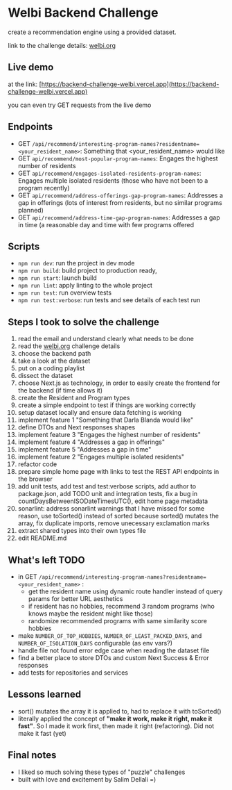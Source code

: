 # Welbi Backend Challenge

create a recommendation engine using a provided dataset.

link to the challenge details: [welbi.org](https://welbi.org)

## Live demo

at the link: [https://backend-challenge-welbi.vercel.app](https://backend-challenge-welbi.vercel.app)

you can even try GET requests from the live demo

## Endpoints

- GET `/api/recommend/interesting-program-names?residentname=<your_resident_name>`: Something that <your_resident_name> would like
- GET `api/recommend/most-popular-program-names`: Engages the highest number of residents
- GET `api/recommend/engages-isolated-residents-program-names`: Engages multiple isolated residents (those who have not been to a program recently)
- GET `api/recommend/address-offerings-gap-program-names`: Addresses a gap in offerings (lots of interest from residents, but no similar programs planned)
- GET `api/recommend/address-time-gap-program-names`: Addresses a gap in time (a reasonable day and time with few programs offered

## Scripts

- `npm run dev`: run the project in dev mode
- `npm run build`: build project to production ready,
- `npm run start`: launch build
- `npm run lint`: apply linting to the whole project
- `npm run test`: run overview tests
- `npm run test:verbose`: run tests and see details of each test run

## Steps I took to solve the challenge

1. read the email and understand clearly what needs to be done
1. read the [welbi.org](https://welbi.org) challenge details
1. choose the backend path
1. take a look at the dataset
1. put on a coding playlist
1. dissect the dataset
1. choose Next.js as technology, in order to easily create the frontend for the backend (if time allows it)
1. create the Resident and Program types
1. create a simple endpoint to test if things are working correctly
1. setup dataset locally and ensure data fetching is working
1. implement feature 1 "Something that Darla Blanda would like"
1. define DTOs and Next responses shapes
1. implement feature 3 "Engages the highest number of residents"
1. implement feature 4 "Addresses a gap in offerings"
1. implement feature 5 "Addresses a gap in time"
1. implement feature 2 "Engages multiple isolated residents"
1. refactor code
1. prepare simple home page with links to test the REST API endpoints in the browser
1. add unit tests, add test and test:verbose scripts, add author to package.json, add TODO unit and integration tests, fix a bug in countDaysBetweenISODateTimesUTC(), edit home page metadata
1. sonarlint: address sonarlint warnings that I have missed for some reason, use toSorted() instead of sorted because sorted() mutates the array, fix duplicate imports, remove unecessary exclamation marks
1. extract shared types into their own types file
1. edit README.md

## What's left TODO

- in GET `/api/recommend/interesting-program-names?residentname=<your_resident_name>` :
  - get the resident name using dynamic route handler instead of query params for better URL aesthetics
  - if resident has no hobbies, recommend 3 random programs (who knows maybe the resident might like those)
  - randomize recommended programs with same similarity score hobbies
- make `NUMBER_OF_TOP_HOBBIES`, `NUMBER_OF_LEAST_PACKED_DAYS`, and `NUMBER_OF_ISOLATION_DAYS` configurable (as env vars?)
- handle file not found error edge case when reading the dataset file
- find a better place to store DTOs and custom Next Success & Error responses
- add tests for repositories and services

## Lessons learned

- sort() mutates the array it is applied to, had to replace it with toSorted()
- literally applied the concept of **"make it work, make it right, make it fast"**. So I made it work first, then made it right (refactoring). Did not make it fast (yet)

## Final notes

- I liked so much solving these types of "puzzle" challenges
- built with love and excitement by Salim Dellali =)
